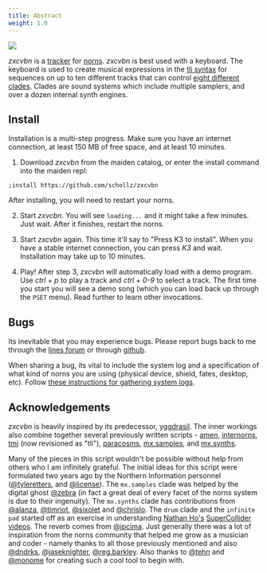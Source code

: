 ```yaml
---
title: Abstract
weight: 1.0
---
```



<img src="/static/main1.png" class="fr">

*zxcvbn* is a [tracker](https://en.wikipedia.org/wiki/Music_tracker) for [norns](https://monome.org). *zxcvbn* is best used with a keyboard. The keyboard is used to create musical expressions in the [tli syntax](#tli) for sequences on up to ten different tracks that can control [eight different clades](#clades). Clades are sound systems which include multiple samplers, and over a dozen internal synth engines.



## Install

Installation is a multi-step progress. Make sure you have an internet connection, at least 150 MB of free space, and at least 10 minutes.

1. Download *zxcvbn* from the maiden catalog, or enter the install command into the maiden repl:

`;install https://github.com/schollz/zxcvbn`

After installing, you will need to restart your norns. 

2. Start *zxvcbn*. You will see `loading...` and it might take a few minutes. Just wait. After it finishes, restart the norns.

3. Start *zxcvbn* again. This time it'll say to "Press K3 to install". When you have a stable internet connection, you can press *K3* and wait. Installation may take up to 10 minutes.

4. Play! After step 3, *zxcvbn* will automatically load with a demo program. Use *ctrl* + *p* to play a track and *ctrl* + *0-9* to select a track. The first time you start you will see a demo song (which you can load back up through the `PSET` menu). Read further to learn other invocations.


## Bugs

Its inevitable that you may experience bugs. Please report bugs back to me through the [lines forum](https://llllllll.co/t/zxcvbn) or through [github](https://github.com/schollz/zxcvbn/issues/new?assignees=&labels=&template=bug_report.md&title=).

When sharing a bug, its vital to include the system log and a specification of what kind of norns you are using (physical device, shield, fates, desktop, etc). Follow [these instructions for gathering system logs](https://monome.org/docs/norns/help/#logs).

## Acknowledgements


*zxcvbn* is heavily inspired by its predecessor, [yggdrasil](https://northern-information.github.io/yggdrasil-docs/).  The inner workings also combine together several previously written scripts - [amen](https://github.com/schollz/amen), [internorns](https://github.com/schollz/internorns), [tmi](https://github.com/schollz/tmi) (now revisioned as "tli"), [paracosms](https://github.com/schollz/paracosms), [mx.samples](https://github.com/schollz/mx-samples), and [mx.synths](https://github.com/schollz/mx-synths).


Many of the pieces in this script wouldn't be possible without help from others who I am infinitely grateful. The initial ideas for this script were formulated two years ago by the Northern Information personnel ([@tyleretters](https://stuxnet.me/), and [@license](https://github.com/ryanlaws)).  The `mx.samples` clade was helped by the digital ghost [@zebra](http://catfact.net/) (in fact a great deal of every facet of the norns system is due to their ingenuity). The `mx.synths` clade has contributions from [@alanza](https://alanza.bandcamp.com), [@timriot](https://github.com/timriot),  [@sixolet](https://github.com/sixolet) and [@chrislo](https://github.com/chrislo). The `drum` clade and the `infinite pad` started off as an exercise in understanding [Nathan Ho's](https://nathan.ho.name/) [SuperCollider videos](https://www.youtube.com/channel/UCOLGEEl-F3vQ6M1chJ5DsEw). The reverb comes from [@jpcima](https://github.com/jpcima). Just generally there was a lot of inspiration from the norns community that helped me grow as a musician and coder - namely thanks to all those previously mentioned and also [@dndrks](https://github.com/dndrks), [@jaseknighter](https://github.com/jaseknighter), [@reg.barkley](https://www.instagram.com/reg.barkley/). Also thanks to [@tehn](https://nnnnnnnn.co/) and [@monome](https://monome.org) for creating such a cool tool to begin with.
